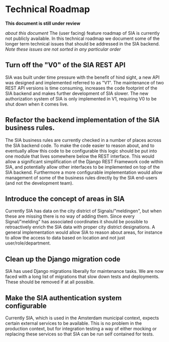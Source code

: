 # Technical Roadmap
**This document is still under review**

*about this document*
The (user facing) feature roadmap of SIA is currently not publicly available. In
this technical roadmap we document some of the longer term technical issues that
should be addressed in the SIA backend. *Note these issues are not sorted in
any particular order*


## Turn off the "V0" of the SIA REST API
SIA was built under time pressure with the benefit of hind sight, a new API was
designed and implemented referred to as "V1". The maintenance of two REST API
versions is time consuming, increases the code footprint of the SIA backend and
makes further development of SIA slower. The new authorization system of SIA
is only implemented in V1, requiring V0 to be shut down when it comes live.

## Refactor the backend implementation of the SIA business rules. 
The SIA business rules are currently checked in a number of places across the
SIA backend code. To make the code easier to reason about, and to eventually
allow this code to be configurable this logic should be put into one module that
lives somewhere below the REST interface. This would allow a significant
simplification of the Django REST Framework code within SIA, and potentially
allow other interfaces to be implemented on top of the SIA backend. Furthermore
a more configurable implementation would allow management of some of the
business rules directly by the SIA end-users (and not the development team).

## Introduce the concept of areas in SIA
Currently SIA has data on the city district of Signals/"meldingen", but when
these are missing there is no way of adding them. Since every Signal/"melding"
has associated coordinates it should be possible to retroactively enrich the
SIA data with proper city district designations. A general implementation would
allow SIA to reason about areas, for instance to allow the access to data based
on location and not just user/role/department.

## Clean up the Django migration code
SIA has used Django migrations liberally for maintenance tasks. We are now
faced with a long list of migrations that slow down tests and deployments. These
should be removed if at all possible.

## Make the SIA authentication system configurable
Currently SIA, which is used in the Amsterdam municipal context, expects certain
external services to be available. This is no problem in the production context,
but for integration testing a way of either mocking or replacing these services
so that SIA can be run self contained for tests.
